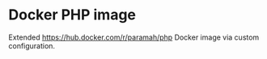 # Docker PHP image

Extended <https://hub.docker.com/r/paramah/php> Docker image via custom configuration.

